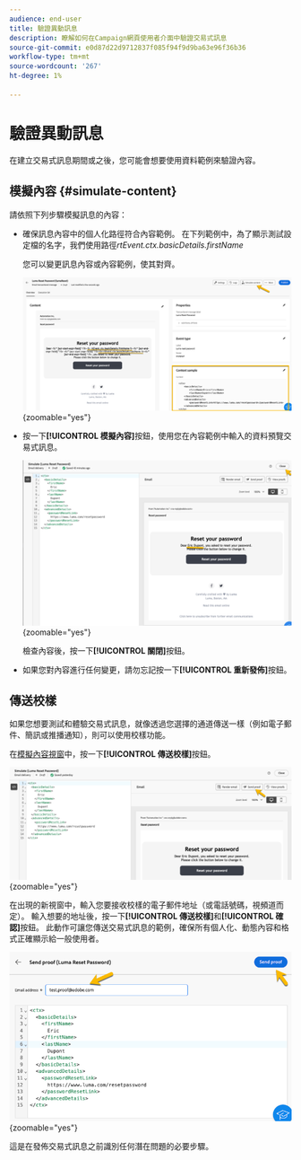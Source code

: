 ```yaml
---
audience: end-user
title: 驗證異動訊息
description: 瞭解如何在Campaign網頁使用者介面中驗證交易式訊息
source-git-commit: e0d87d22d9712837f085f94f9d9ba63e96f36b36
workflow-type: tm+mt
source-wordcount: '267'
ht-degree: 1%

---
```


# 驗證異動訊息

在建立交易式訊息期間或之後，您可能會想要使用資料範例來驗證內容。

## 模擬內容 {#simulate-content}

請依照下列步驟模擬訊息的內容：

* 確保訊息內容中的個人化路徑符合內容範例。 在下列範例中，為了顯示測試設定檔的名字，我們使用路徑&#x200B;*rtEvent.ctx.basicDetails.firstName*

  您可以變更訊息內容或內容範例，使其對齊。

  ![](assets/validate-verification.png){zoomable="yes"}

* 按一下&#x200B;**[!UICONTROL 模擬內容]**&#x200B;按鈕，使用您在內容範例中輸入的資料預覽交易式訊息。

  ![](assets/validate-simulate.png){zoomable="yes"}

  檢查內容後，按一下&#x200B;**[!UICONTROL 關閉]**&#x200B;按鈕。

* 如果您對內容進行任何變更，請勿忘記按一下&#x200B;**[!UICONTROL 重新發佈]**&#x200B;按鈕。

## 傳送校樣

如果您想要測試和體驗交易式訊息，就像透過您選擇的通道傳送一樣（例如電子郵件、簡訊或推播通知），則可以使用校樣功能。

在[模擬內容視窗](#simulate-content)中，按一下&#x200B;**[!UICONTROL 傳送校樣]**&#x200B;按鈕。

![](assets/transactional-proof.png){zoomable="yes"}

在出現的新視窗中，輸入您要接收校樣的電子郵件地址（或電話號碼，視頻道而定）。 輸入想要的地址後，按一下&#x200B;**[!UICONTROL 傳送校樣]**&#x200B;和&#x200B;**[!UICONTROL 確認]**&#x200B;按鈕。 此動作可讓您傳送交易式訊息的範例，確保所有個人化、動態內容和格式正確顯示給一般使用者。

![](assets/transactional-sendproof.png){zoomable="yes"}

這是在發佈交易式訊息之前識別任何潛在問題的必要步驟。
